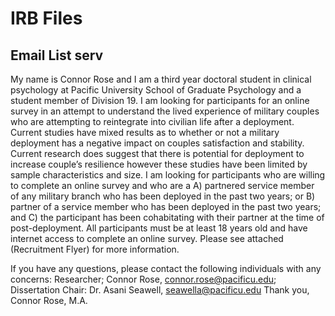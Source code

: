 # IRB Files
## Email List serv
My name is Connor Rose and I am a third year doctoral student in clinical psychology at Pacific University School of Graduate Psychology and a student member of Division 19. I am looking for participants for an online survey in an attempt to understand the lived experience of military couples who are attempting to reintegrate into civilian life after a deployment. Current studies have mixed results as to whether or not a military deployment has a negative impact on couples satisfaction and stability. Current research does suggest that there is potential for deployment to increase couple’s resilience however these studies have been limited by sample characteristics and size. I am looking for participants who are willing to complete an online survey and who are a A) partnered service member of any military branch who has been deployed in the past two years; or B) partner of a service member who has been deployed in the past two years; and C) the participant has been cohabitating with their partner at the time of post-deployment. All participants must be at least 18 years old and have internet access to complete an online survey. Please see attached (Recruitment Flyer) for more information.

If you have any questions, please contact the following individuals with any concerns: Researcher; Connor Rose, connor.rose@pacificu.edu; Dissertation Chair: Dr. Asani Seawell, seawella@pacificu.edu
Thank you,
Connor Rose, M.A.